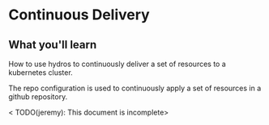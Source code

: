 # Continuous Delivery

## What you'll learn

How to use hydros to continuously deliver a set of resources to a kubernetes cluster.

The repo configuration is used to continuously apply a set of resources in a github repository.

< TODO(jeremy): This document is incomplete>


